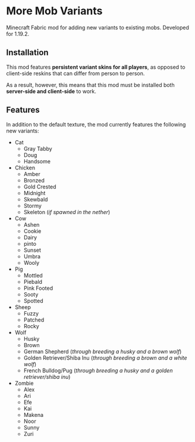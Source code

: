 # More Mob Variants

Minecraft Fabric mod for adding new variants to existing mobs. Developed for 1.19.2.

## Installation

This mod features **persistent variant skins for all players**, as opposed to client-side reskins that can differ from person to person.

As a result, however, this means that this mod must be installed both **server-side and client-side** to work.

## Features

In addition to the default texture, the mod currently features the following new variants:

- Cat
  - Gray Tabby
  - Doug
  - Handsome
- Chicken
  - Amber
  - Bronzed
  - Gold Crested
  - Midnight
  - Skewbald
  - Stormy
  - Skeleton (*if spawned in the nether*)
- Cow
  - Ashen
  - Cookie
  - Dairy
  - pinto
  - Sunset
  - Umbra
  - Wooly
- Pig
  - Mottled
  - Piebald
  - Pink Footed
  - Sooty
  - Spotted
- Sheep
  - Fuzzy
  - Patched
  - Rocky
- Wolf
  - Husky
  - Brown
  - German Shepherd (*through breeding a husky and a brown wolf*)
  - Golden Retriever/Shiba Inu (*through breeding a brown and a white wolf*)
  - French Bulldog/Pug (*through breeding a husky and a golden retriever/shiba inu*)
- Zombie
  - Alex
  - Ari
  - Efe
  - Kai
  - Makena
  - Noor
  - Sunny
  - Zuri
